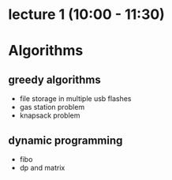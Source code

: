 # lecture 1 (10:00 - 11:30)


# Algorithms

## greedy algorithms


+ file storage in multiple usb flashes
+ gas station problem
+ knapsack problem
## dynamic programming
+ fibo
+ dp and matrix
  